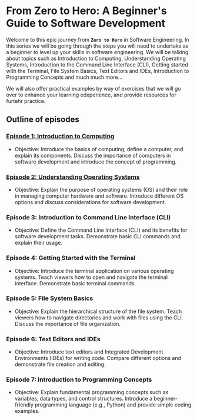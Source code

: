 # From Zero to Hero: A Beginner's Guide to Software Development
Welcome to this epic journey from **`Zero to Hero`** in Software Engineering. In this series we will be going through the steps you will need to undertake as a beginner to level up your skills in software engineering. We will be talking about topics such as Introduction to Computing, Understanding Operating Systems, Introduction to the Command Line Interface (CLI), Getting started with the Terminal, File System Basics, Text Editors and IDEs, Introduction to Programming Concepts and much much more...

We will also offer practical examples by way of exercises that we will go over to enhance your learning edxperience, and provide resources for furtehr practice.

## Outline of episodes
### [Episode 1: Introduction to Computing](Episode1.md)
- Objective: Introduce the basics of computing, define a computer, and explain its components. Discuss the importance of computers in software development and introduce the concept of programming.

### [Episode 2: Understanding Operating Systems](Episode2.md)
- Objective: Explain the purpose of operating systems (OS) and their role in managing computer hardware and software. Introduce different OS options and discuss considerations for software development.

### Episode 3: Introduction to Command Line Interface (CLI)
- Objective: Define the Command Line Interface (CLI) and its benefits for software development tasks. Demonstrate basic CLI commands and explain their usage.

### Episode 4: Getting Started with the Terminal
- Objective: Introduce the terminal application on various operating systems. Teach viewers how to open and navigate the terminal interface. Demonstrate basic terminal commands.

### Episode 5: File System Basics
- Objective: Explain the hierarchical structure of the file system. Teach viewers how to navigate directories and work with files using the CLI. Discuss the importance of file organization.

### Episode 6: Text Editors and IDEs
- Objective: Introduce text editors and Integrated Development Environments (IDEs) for writing code. Compare different options and demonstrate file creation and editing.

### Episode 7: Introduction to Programming Concepts
- Objective: Explain fundamental programming concepts such as variables, data types, and control structures. Introduce a beginner-friendly programming language (e.g., Python) and provide simple coding examples.
